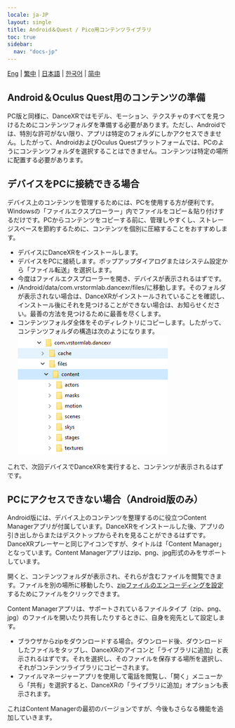 ```yaml
---
locale: ja-JP
layout: single
title: Android＆Quest / Pico用コンテンツライブラリ
toc: true
sidebar:
  nav: "docs-jp"
---
```

[Eng](/dancexr/content_android_quest) | [繁中](/tw/dancexr/content_android_quest) | [日本語](/jp/dancexr/content_android_quest) | [한국어](/kr/dancexr/content_android_quest) | [简中](/zh/dancexr/content_android_quest)


## Android＆Oculus Quest用のコンテンツの準備

PC版と同様に、DanceXRではモデル、モーション、テクスチャのすべてを見つけるためにコンテンツフォルダを準備する必要があります。ただし、Androidでは、特別な許可がない限り、アプリは特定のフォルダにしかアクセスできません。したがって、AndroidおよびOculus Questプラットフォームでは、PCのようにコンテンツフォルダを選択することはできません。コンテンツは特定の場所に配置する必要があります。

## デバイスをPCに接続できる場合

デバイス上のコンテンツを管理するためには、PCを使用する方が便利です。Windowsの「ファイルエクスプローラー」内でファイルをコピー＆貼り付けするだけです。PCからコンテンツをコピーする前に、管理しやすくし、ストレージスペースを節約するために、コンテンツを個別に圧縮することをおすすめします。

* デバイスにDanceXRをインストールします。
* デバイスをPCに接続します。ポップアップダイアログまたはシステム設定から「ファイル転送」を選択します。
* 今度はファイルエクスプローラーを開き、デバイスが表示されるはずです。
* /Android/data/com.vrstormlab.dancexr/files/に移動します。そのフォルダが表示されない場合は、DanceXRがインストールされていることを確認し、インストール後にそれを見つけることができない場合は、お知らせください。最善の方法を見つけるために最善を尽くします。
* コンテンツフォルダ全体をそのディレクトリにコピーします。したがって、コンテンツフォルダの構造は次のようになります。 ![example folder](/images/content_folder_android.png)

これで、次回デバイスでDanceXRを実行すると、コンテンツが表示されるはずです。

## PCにアクセスできない場合（Android版のみ）

Android版には、デバイス上のコンテンツを整理するのに役立つContent Managerアプリが付属しています。DanceXRをインストールした後、アプリの引き出しからまたはデスクトップからそれを見ることができるはずです。DanceXRプレーヤーと同じアイコンですが、タイトルは「Content Manager」となっています。Content Managerアプリはzip、png、jpg形式のみをサポートしています。

開くと、コンテンツフォルダが表示され、それらが含むファイルを閲覧できます。ファイルを別の場所に移動したり、[zipファイルのエンコーディングを設定](features/zip_format)するためにファイルをクリックできます。

Content Managerアプリは、サポートされているファイルタイプ（zip、png、jpg）のファイルを開いたり共有したりするときに、自身を宛先として設定します。

* ブラウザからzipをダウンロードする場合。ダウンロード後、ダウンロードしたファイルをタップし、DanceXRのアイコンと「ライブラリに追加」と表示されるはずです。それを選択し、そのファイルを保存する場所を選択し、それがコンテンツライブラリにコピーされます。
* ファイルマネージャーアプリを使用して電話を閲覧し、「開く」メニューから「共有」を選択すると、DanceXRの「ライブラリに追加」オプションも表示されます。

これはContent Managerの最初のバージョンですが、今後もさらなる機能を追加していきます。